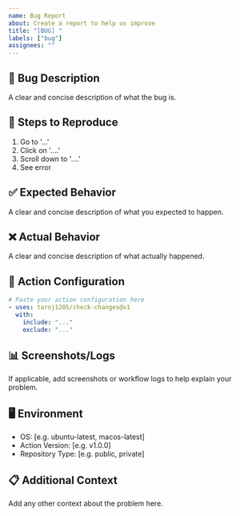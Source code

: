 ```yaml
---
name: Bug Report
about: Create a report to help us improve
title: "[BUG] "
labels: ["bug"]
assignees: ""
---
```


## 🐛 Bug Description

A clear and concise description of what the bug is.

## 🔄 Steps to Reproduce

1. Go to '...'
2. Click on '....'
3. Scroll down to '....'
4. See error

## ✅ Expected Behavior

A clear and concise description of what you expected to happen.

## ❌ Actual Behavior

A clear and concise description of what actually happened.

## 📄 Action Configuration

```yaml
# Paste your action configuration here
- uses: taroj1205/check-changes@v1
  with:
    include: "..."
    exclude: "..."
```

## 📊 Screenshots/Logs

If applicable, add screenshots or workflow logs to help explain your problem.

## 🖥️ Environment

- OS: [e.g. ubuntu-latest, macos-latest]
- Action Version: [e.g. v1.0.0]
- Repository Type: [e.g. public, private]

## 📋 Additional Context

Add any other context about the problem here.
